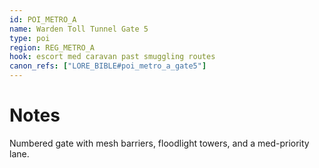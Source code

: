```yaml
---
id: POI_METRO_A
name: Warden Toll Tunnel Gate 5
type: poi
region: REG_METRO_A
hook: escort med caravan past smuggling routes
canon_refs: ["LORE_BIBLE#poi_metro_a_gate5"]
---
```


# Notes

Numbered gate with mesh barriers, floodlight towers, and a med-priority lane.
